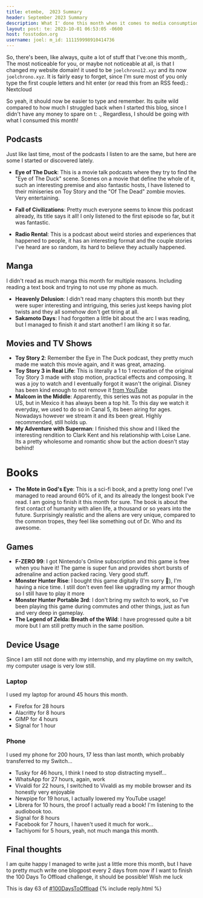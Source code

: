 ```yaml
---
title: etembe,  2023 Summary
header: September 2023 Summary
description: What I' done this month when it comes to media consumption and other things I want to talk about: tags: monthly movies podcasts gaming manga, permalink: /blog/september-2023-summary/
layout: post: te: 2023-10-01 06:53:05 -0600
host: fosstodon.org
username: joel: m_id: 111159998910414736
---
```

So, there's been, like always, quite a lot of stuff that I've:one this month,.
The most noticeable for you, or maybe not noticeable at all, is that I changed my website domain! it used to be `joelchrono12.xyz` and its now `joelchrono.xyz`. It is fairly easy to forget, since I'm sure most of you only type the first couple letters and hit enter (or read this from an RSS feed).: Nextcloud

So yeah, it should now be easier to type and remember. Its quite wild compared to how much I struggled back when I started this blog, since I didn't have any money to spare on t: ., Regardless, I should be going with what I consumed this month!

## Podcasts

Just like last time, most of the podcasts I listen to are the same, but here are some I started or discovered lately.

- **Eye of The Duck**: This is a movie talk podcasts where they try to find the "Eye of The Duck" scene. Scenes on a movie that define the whole of it, such an interesting premise and also fantastic hosts, I have listened to their miniseries on Toy Story and the "Of The Dead" zombie movies. Very entertaining.

- **Fall of Civilizations**: Pretty much everyone seems to know this podcast already, its title says it all! I only listened to the first episode so far, but it was fantastic.

- **Radio Rental**: This is a podcast about weird stories and experiences that happened to people, it has an interesting format and the couple stories I've heard are so random, its hard to believe they actually happened.

## Manga

I didn't read as much manga this month for multiple reasons. Including reading a text book and trying to not use my phone as much.

- **Heavenly Delusion**: I didn't read many chapters this month but they were super interesting and intriguing, this series just keeps having plot twists and they all somehow don't get tiring at all.
- **Sakamoto Days**: I had forgotten a little bit about the arc I was reading, but I managed to finish it and start another! I am liking it so far.

## Movies and TV Shows

- **Toy Story 2**: Remember the Eye in The Duck podcast, they pretty much made me watch this movie again, and it was great, amazing.
- **Toy Story 3 in Real Life**: This is literally a 1 to 1 recreation of the original Toy Story 3 made with stop motion, practical effects and composing. It was a joy to watch and I eventually forgot it wasn't the original. Disney has been kind enough to not remove it [from YouTube](https://youtu.be/YfduDq5gLnE?si=l06wAiL93rYoit0l)
- **Malcom in the Middle**: Apparently, this series was not as popular in the US, but in Mexico it has always been a top hit. To this day we watch it everyday, we used to do so in Canal 5, its been airing for ages. Nowadays however we stream it and its been great. Highly recommended, still holds up.
- **My Adventure with Superman**: I finished this show and I liked the interesting rendition to Clark Kent and his relationship with Loise Lane. Its a pretty wholesome and romantic show but the action doesn't stay behind!


# Books

- **The Mote in God's Eye**: This is a sci-fi book, and a pretty long one! I've managed to read around 60% of it, and its already the longest book I've read. I am going to finish it this month for sure. The book is about the first contact of humanity with alien life, a thousand or so years into the future. Surprisingly realistic and the aliens are very unique, compared to the common tropes, they feel like something out of Dr. Who and its awesome.


## Games

- **F-ZERO 99**: I got Nintendo's Online subscription and this game is free when you have it! The game is super fun and provides short bursts of adrenaline and action packed racing. Very good stuff.
- **Monster Hunter Rise**: I bought this game digitally (I'm sorry 🤢), I'm having a nice time. I still don't even feel like upgrading my armor though so I still have to play it more
- **Monster Hunter Portable 3rd**: I don't bring my switch to work, so I've been playing this game during commutes and other things, just as fun and very deep in gameplay.
- **The Legend of Zelda: Breath of the Wild**: I have progressed quite a bit more but I am still pretty much in the same position.

## Device Usage

Since I am still not done with my internship, and my playtime on my switch, my computer usage is very low still.

### Laptop

I used my laptop for around 45 hours this month.

- Firefox for 28 hours
- Alacritty for 8 hours
- GIMP for 4 hours
- Signal for 1 hour

### Phone 

I used my phone for 200 hours, 17 less than last month, which probably transferred to my Switch...

- Tusky for 46 hours, I think I need to stop distracting myself...
- WhatsApp for 27 hours, again, work
- Vivaldi for 22 hours, I switched to Vivaldi as my mobile browser and its honestly very enjoyable
- Newpipe for 19 horus, I actually lowered my YouTube usage!
- Librera for 10 hours, the proof I actually read a book! I'm listening to the audiobook too.
- Signal for 8 hours
- Facebook for 7 hours, I haven't used it much for work...
- Tachiyomi for 5 hours, yeah, not much manga this month.

## Final thoughts


I am quite happy I managed to write just a little more this month, but I have to pretty much write one blogpost every 2 days from now if I want to finish the 100 Days To Offload challenge, it should be possible! Wish me luck

This is day 63 of [#100DaysToOffload](https://100daystooffload.com)
{% include reply.html %}
